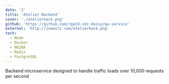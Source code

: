 ```yaml
---
date: '2'
title: 'Atelier Backend'
cover: './atelierback.png'
github: 'https://github.com/rpp33-sdc-daisy/qa-service'
external: 'http://joemitz.com/atelierback.png'
tech:
  - Node
  - Docker
  - NGINX
  - Redis
  - PostgreSQL
---
```


Backend microservice designed to handle traffic loads over 10,000 requests per second
